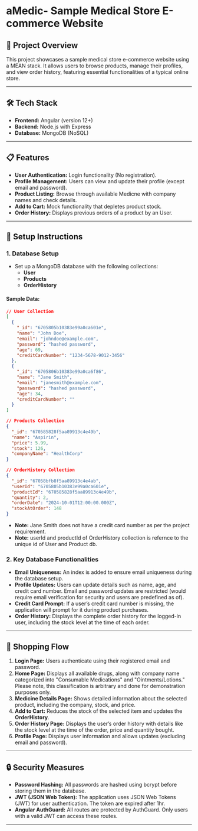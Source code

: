 
# aMedic- Sample Medical Store E-commerce Website

## 🏥 Project Overview
This project showcases a sample medical store e-commerce website using a MEAN stack. It allows users to browse products, manage their profiles, and view order history, featuring essential functionalities of a typical online store.

---

## 🛠️ Tech Stack
- **Frontend:** Angular (version 12+)
- **Backend:** Node.js with Express
- **Database:** MongoDB (NoSQL)

---

## 📋 Features
- **User Authentication:** Login functionality (No registration).
- **Profile Management:** Users can view and update their profile (except email and password).
- **Product Listing:** Browse through available Medicne with company names and check details.
- **Add to Cart:** Mock functionality that depletes product stock.
- **Order History:** Displays previous orders of a product by an User.

---

## 🚀 Setup Instructions

### 1. Database Setup
- Set up a MongoDB database with the following collections:
  - **User**
  - **Products**
  - **OrderHistory**

#### Sample Data:

```json
// User Collection
[
  {
    "_id": "6705805b10383e99a0ca601e",
    "name": "John Doe",
    "email": "johndoe@example.com",
    "password": "hashed password",
    "age": 69,
    "creditCardNumber": "1234-5678-9012-3456"
  },
  {
    "_id": "6705806b10383e99a0ca6f86",
    "name": "Jane Smith",
    "email": "janesmith@example.com",
    "password": "hashed password",
    "age": 34,
    "creditCardNumber": ""
  }
]

// Products Collection
{
  "_id": "670585828f5aa89913c4e49b",
  "name": "Aspirin",
  "price": 5.99,
  "stock": 126,
  "companyName": "HealthCorp"
}

// OrderHistory Collection
{
  "_id": "67058bfb8f5aa89913c4e4ab",
  "userId": "6705805b10383e99a0ca601e",
  "productId": "670585828f5aa89913c4e49b",
  "quantity": 2,
  "orderDate": "2024-10-01T12:00:00.000Z",
  "stockAtOrder": 148
}
```

- **Note:** Jane Smith does not have a credit card number as per the project requirement.
- **Note:** userId and productId of OrderHistory collection is refernce to the unique id of User and Product db.

### 2. Key Database Functionalities
- **Email Uniqueness:** An index is added to ensure email uniqueness during the database setup.
- **Profile Updates:** Users can update details such as name, age, and credit card number. Email and password updates are restricted (would require email verification for security and users are predefined as of).
- **Credit Card Prompt:** If a user’s credit card number is missing, the application will prompt for it during product purchases.
- **Order History:** Displays the complete order history for the logged-in user, including the stock level at the time of each order.

---

## 🛒 Shopping Flow

1. **Login Page:** Users authenticate using their registered email and password.
2. **Home Page:** Displays all available drugs, along with company name categorized into "Consumable Medications" and "Ointments/Lotions." Please note, this classification is arbitrary and done for demonstration purposes only.
3. **Medicine Details Page:** Shows detailed information about the selected product, including the company, stock, and price.
4. **Add to Cart:** Reduces the stock of the selected item and updates the **OrderHistory**.
5. **Order History Page:** Displays the user’s order history with details like the stock level at the time of the order, price and quantity bought.
6. **Profile Page:** Displays user information and allows updates (excluding email and password).

---

## 🔒 Security Measures
- **Password Hashing:** All passwords are hashed using bcrypt before storing them in the database.
- **JWT (JSON Web Token):** The application uses JSON Web Tokens (JWT) for user authentication. The token are expired after 1hr.
- **Angular AuthGuard:** All routes are protected by AuthGuard. Only users with a valid JWT can access these routes.

---

